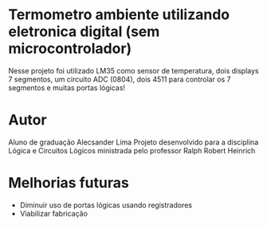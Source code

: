 # Termometro ambiente utilizando eletronica digital (sem microcontrolador)
Nesse projeto foi utilizado LM35 como sensor de temperatura, dois displays 7 segmentos, um circuito ADC (0804), dois 4511 para controlar os 7 segmentos e muitas portas lógicas!

# Autor
Aluno de graduação Alecsander Lima 
Projeto desenvolvido para a disciplina Lógica e Circuitos Lógicos ministrada pelo professor Ralph Robert Heinrich 

# Melhorias futuras
- Diminuir uso de portas lógicas usando registradores
- Viabilizar fabricação 

